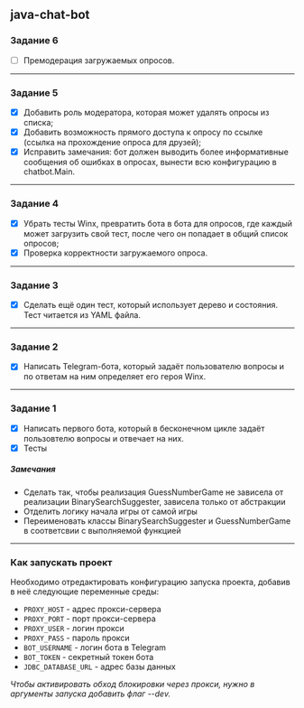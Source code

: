## java-chat-bot

### Задание 6
- [ ] Премодерация загружаемых опросов. 

---
### Задание 5
- [x] Добавить роль модератора, которая может удалять опросы из списка;
- [x] Добавить возможность прямого доступа к опросу по ссылке (ссылка на прохождение опроса для друзей);
- [x] Исправить замечания: бот должен выводить более информативные сообщения об ошибках в опросах, вынести всю конфигурацию в chatbot.Main.

---
### Задание 4
- [x] Убрать тесты Winx, превратить бота в бота для опросов, где каждый может загрузить свой тест, после чего он попадает в общий список опросов;
- [x] Проверка корректности загружаемого опроса.

---
### Задание 3
- [x] Сделать ещё один тест, который использует дерево и состояния. Тест читается из YAML файла.

---
### Задание 2
- [x] Написать Telegram-бота, который задаёт пользователю вопросы и по ответам на ним
определяет его героя Winx.

---
### Задание 1
- [x] Написать первого бота, который в бесконечном цикле задаёт пользовтелю вопросы и отвечает на них.
- [x] Тесты

##### Замечания
* Сделать так, чтобы реализация GuessNumberGame не зависела от реализации BinarySearchSuggester, зависела только от абстракции
* Отделить логику начала игры от самой игры
* Переименовать классы BinarySearchSuggester и GuessNumberGame в соответсвии с выполняемой функцией

---
### Как запускать проект
Необходимо отредактировать конфигурацию запуска проекта, добавив в неё следующие переменные среды:

* `PROXY_HOST` - адрес прокси-сервера
* `PROXY_PORT` - порт прокси-сервера
* `PROXY_USER` - логин прокси
* `PROXY_PASS` - пароль прокси
* `BOT_USERNAME` - логин бота в Telegram
* `BOT_TOKEN` - секретный токен бота
* `JDBC_DATABASE_URL` - адрес базы данных

_Чтобы активировать обход блокировки через прокси, нужно в аргументы запуска добавить флаг --dev._
